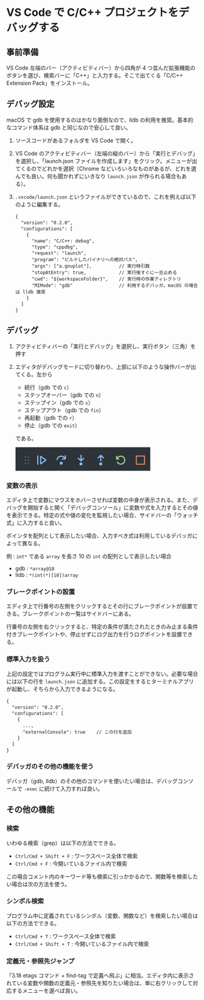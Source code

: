 # VS Code で C/C++ プロジェクトをデバッグする

## 事前準備

VS Code 左端のバー（アクティビティバー）から四角が 4 つ並んだ拡張機能のボタンを選び、検索バーに「C++」と入力する。そこで出てくる「C/C++ Extension Pack」をインストール。

## デバッグ設定

macOS で gdb を使用するのはかなり面倒なので、lldb の利用を推奨。基本的なコマンド体系は gdb と同じなので安心して良い。

1. ソースコードがあるフォルダを VS Code で開く。
2. VS Code のアクティビティバー（左端の縦のバー）から「実行とデバッグ」を選択し、「launch.json ファイルを作成します」をクリック。メニューが出てくるのでどれかを選択（Chrome などいろいろなものがあるが、どれを選んでも良い。何も聞かれずにいきなり `launch.json` が作られる場合もある）。
3. `.vscode/launch.json` というファイルができているので、これを例えば以下のように編集する。

    ```jsonc
    {
      "version": "0.2.0",
      "configurations": [
        {
          "name": "C/C++: debug",
          "type": "cppdbg",
          "request": "launch",
          "program": "ビルドしたバイナリへの絶対パス",
          "args": ["a.gnuplot"],          // 実行時引数
          "stopAtEntry": true,            // 実行後すぐに一旦止める
          "cwd": "${workspaceFolder}",    // 実行時の作業ディレクトリ
          "MIMode": "gdb"                 // 利用するデバッガ。macOS の場合は lldb 推奨
        }
      ]
    }
    ```

## デバッグ

1. アクティビティバーの「実行とデバッグ」を選択し、実行ボタン（三角）を押す
2. エディタがデバッグモードに切り替わり、上部に以下のような操作バーが出てくる。左から
    - 続行（gdb での `c`）
    - ステップオーバー（gdb での `n`）
    - ステップイン（gdb での `s`）
    - ステップアウト（gdb での `fin`）
    - 再起動（gdb での `r`）
    - 停止（gdb での `exit`）

    である。

    ![debug-bar.png](images/debug-bar.png)

### 変数の表示

エディタ上で変数にマウスをホバーさせれば変数の中身が表示される。また、デバッグを開始すると開く「デバッグコンソール」に変数や式を入力するとその値を表示できる。特定の式や値の変化を監視したい場合、サイドバーの「ウォッチ式」に入力すると良い。

ポインタを配列として表示したい場合、入力すべき式は利用しているデバッガによって異なる。

例 : `int*` である `array` を長さ 10 の `int` の配列として表示したい場合

- gdb : `*array@10`
- lldb : `*(int(*)[10])array`

### ブレークポイントの設置

エディタ上で行番号の左側をクリックするとその行にブレークポイントが設置できる。ブレークポイントの一覧はサイドバーにある。

行番号の左側を右クリックすると、特定の条件が満たされたときのみ止まる条件付きブレークポイントや、停止せずにログ出力を行うログポイントを設置できる。

### 標準入力を扱う

上記の設定ではプログラム実行中に標準入力を渡すことができない。必要な場合には以下の行を `launch.json` に追加する。この設定をするとターミナルアプリが起動し、そちらから入力できるようになる。

```jsonc
{
  "version": "0.2.0",
  "configurations": [
    {
      ...,
      "externalConsole": true    // この行を追加
    }
  ]
}
```

### デバッガのその他の機能を使う

デバッガ（gdb, lldb）のその他のコマンドを使いたい場合は、デバッグコンソールで `-exec` に続けて入力すれば良い。

## その他の機能

### 検索

いわゆる検索（grep）は以下の方法でできる。

- `Ctrl/Cmd + Shift + F` : ワークスペース全体で検索
- `Ctrl/Cmd + F` : 今開いているファイル内で検索

この場合コメント内のキーワード等も検索に引っかかるので、関数等を検索したい場合は次の方法を使う。

### シンボル検索

プログラム中に定義されているシンボル（変数、関数など）を検索したい場合は以下の方法でできる。

- `Ctrl/Cmd + T` : ワークスペース全体で検索
- `Ctrl/Cmd + Shift + T` : 今開いているファイル内で検索

### 定義元・参照先ジャンプ

「3.18 etags コマンド + find-tag で定義へ飛ぶ」に相当。エディタ内に表示されている変数や関数の定義元・参照先を知りたい場合は、単に右クリックして対応するメニューを選べば良い。

